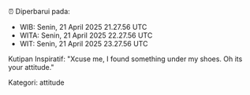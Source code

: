 ⏰ Diperbarui pada:
- WIB: Senin, 21 April 2025 21.27.56 UTC
- WITA: Senin, 21 April 2025 22.27.56 UTC
- WIT: Senin, 21 April 2025 23.27.56 UTC

Kutipan Inspiratif:
"Xcuse me, I found something under my shoes. Oh its your attitude."


Kategori: attitude

